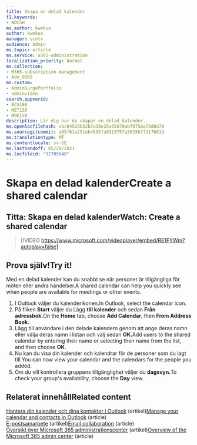```yaml
---
title: Skapa en delad kalender
f1.keywords:
- NOCSH
ms.author: kwekua
author: kwekua
manager: scotv
audience: Admin
ms.topic: article
ms.service: o365-administration
localization_priority: Normal
ms.collection:
- M365-subscription-management
- Adm_O365
ms.custom:
- AdminSurgePortfolio
- adminvideo
search.appverid:
- BCS160
- MET150
- MOE150
description: Lär dig hur du skapar en delad kalender.
ms.openlocfilehash: cbc84523b52b7a38e25a35670abf6758a73d0a70
ms.sourcegitcommit: a05f61a291eb4595fa9313757a3815b7f217681d
ms.translationtype: MT
ms.contentlocale: sv-SE
ms.lasthandoff: 05/29/2021
ms.locfileid: "52705648"
---
```

# <a name="create-a-shared-calendar"></a><span data-ttu-id="8d857-103">Skapa en delad kalender</span><span class="sxs-lookup"><span data-stu-id="8d857-103">Create a shared calendar</span></span>

## <a name="watch-create-a-shared-calendar"></a><span data-ttu-id="8d857-104">Titta: Skapa en delad kalender</span><span class="sxs-lookup"><span data-stu-id="8d857-104">Watch: Create a shared calendar</span></span>

> [!VIDEO https://www.microsoft.com/videoplayer/embed/RE1FYWm?autoplay=false]

## <a name="try-it"></a><span data-ttu-id="8d857-105">Prova själv!</span><span class="sxs-lookup"><span data-stu-id="8d857-105">Try it!</span></span>

<span data-ttu-id="8d857-106">Med en delad kalender kan du snabbt se när personer är tillgängliga för möten eller andra händelser.</span><span class="sxs-lookup"><span data-stu-id="8d857-106">A shared calendar can help you quickly see when people are available for meetings or other events.</span></span>

1. <span data-ttu-id="8d857-107">I Outlook väljer du kalenderikonen.</span><span class="sxs-lookup"><span data-stu-id="8d857-107">In Outlook, select the calendar icon.</span></span>
1. <span data-ttu-id="8d857-108">På fliken **Start** väljer du Lägg **till kalender** och sedan **Från adressbok.**</span><span class="sxs-lookup"><span data-stu-id="8d857-108">On the **Home** tab, choose **Add Calendar**, then **From Address Book**.</span></span>
1. <span data-ttu-id="8d857-109">Lägg till användare i den delade kalendern genom att ange deras namn eller välja deras namn i listan och välj sedan **OK.**</span><span class="sxs-lookup"><span data-stu-id="8d857-109">Add users to the shared calendar by entering their name or selecting their name from the list, and then choose **OK**.</span></span>
1. <span data-ttu-id="8d857-110">Nu kan du visa din kalender och kalendrar för de personer som du lagt till.</span><span class="sxs-lookup"><span data-stu-id="8d857-110">You can now view your calendar and the calendars for the people you added.</span></span>
1. <span data-ttu-id="8d857-111">Om du vill kontrollera gruppens tillgänglighet väljer du **dagsvyn.**</span><span class="sxs-lookup"><span data-stu-id="8d857-111">To check your group's availability, choose the **Day** view.</span></span>

## <a name="related-content"></a><span data-ttu-id="8d857-112">Relaterat innehåll</span><span class="sxs-lookup"><span data-stu-id="8d857-112">Related content</span></span>

<span data-ttu-id="8d857-113">[Hantera din kalender och dina kontakter i Outlook](https://support.microsoft.com/office/manage-your-calendar-and-contacts-in-outlook-631a182a-21e0-4e41-8fa2-0d83e55da02d) (artikel)</span><span class="sxs-lookup"><span data-stu-id="8d857-113">[Manage your calendar and contacts in Outlook](https://support.microsoft.com/office/manage-your-calendar-and-contacts-in-outlook-631a182a-21e0-4e41-8fa2-0d83e55da02d) (article)</span></span>\
<span data-ttu-id="8d857-114">[E-postsamarbete](../admin/email/email-collaboration.md) (artikel)</span><span class="sxs-lookup"><span data-stu-id="8d857-114">[Email collaboration](../admin/email/email-collaboration.md) (article)</span></span>\
<span data-ttu-id="8d857-115">[Översikt över Microsoft 365 administrationscenter](admin-center-overview.md) (artikel)</span><span class="sxs-lookup"><span data-stu-id="8d857-115">[Overview of the Microsoft 365 admin center](admin-center-overview.md) (article)</span></span>